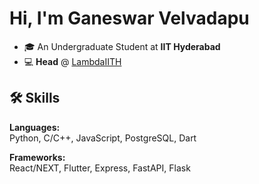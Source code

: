 # Hi, I'm Ganeswar Velvadapu

- 🎓 An Undergraduate Student at **IIT Hyderabad**  
- 💻 **Head** @ [LambdaIITH](https://github.com/LambdaIITH)

## 🛠️ Skills  

**Languages:**  
Python, C/C++, JavaScript, PostgreSQL, Dart  

**Frameworks:**  
React/NEXT, Flutter, Express, FastAPI, Flask  
